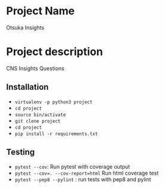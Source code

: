 # Project Name
Otsuka Insights

# Project description
CNS Insights Questions

## Installation

* `virtualenv -p python3 project`
* `cd project`
* `source bin/activate`
* `git clone project`
* `cd project`
* `pip install -r requirements.txt`


## Testing

* `pytest --cov`: Run pytest with coverage output
* `pytest --cov=. --cov-report=html` Run html coverage test
* `pytest --pep8 --pylint` : run tests with pep8 and pylint
